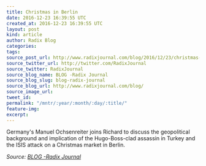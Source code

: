 ```yaml
---
title: Christmas in Berlin
date: 2016-12-23 16:39:55 UTC
created_at: 2016-12-23 16:39:55 UTC
layout: post
kind: article
author: Radix Blog
categories: 
tags: 
source_post_url: http://www.radixjournal.com/blog/2016/12/23/christmas-in-berlin
source_twitter_url: http://twitter.com/RadixJournal
source_twitter: RadixJournal
source_blog_name: BLOG -Radix Journal
source_blog_slug: blog-radix-journal
source_blog_url: http://www.radixjournal.com/blog/
source_image_url: 
tweet_id: 
permalink: "/mntr/:year/:month/:day/:title/"
feature-img: 
excerpt: 
---
```

<p>Germany's Manuel Ochsenreiter joins Richard to discuss the geopolitical background and implication of the Hugo-Boss-clad assassin in Turkey and the ISIS attack on a Christmas market in Berlin.</p>
<div class="">
    <i>Source: <a href="http://www.radixjournal.com/blog/">BLOG -Radix Journal</a></i>
</div>
